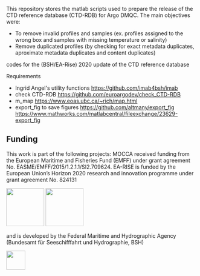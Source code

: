 This repository stores the matlab scripts used to prepare the release of the CTD reference database (CTD-RDB) for Argo DMQC. 
The main objectives were:
- To remove invalid profiles and samples (ex. profiles assigned to the wrong box and samples with missing temperature or salinity)
- Remove duplicated profiles (by checking for exact metadata duplicates, aproximate metadata duplicates and content duplicates)

codes for the (BSH/EA-Rise) 2020 update of the CTD reference database 

Requirements

- Ingrid Angel's utility functions
  https://github.com/imab4bsh/imab
- check CTD-RDB
  https://github.com/euroargodev/check_CTD-RDB
- m_map
	https://www.eoas.ubc.ca/~rich/map.html
- export_fig to save figures
	https://github.com/altmany/export_fig
	https://www.mathworks.com/matlabcentral/fileexchange/23629-export_fig

## Funding

This work is part of the following projects: MOCCA received funding from the European Maritime and Fisheries Fund (EMFF) under grant agreement No.
EASME/EMFF/2015/1.2.1.1/SI2.709624. EA-RISE is funded by the European Union’s Horizon 2020 research and innovation programme under grant agreement No. 824131

<img src="https://www.euro-argo.eu/var/storage/images/_aliases/fullsize/medias-ifremer/medias-euro_argo/eu-project-contribution/mocca/logo_mocca_4-3/1537744-1-eng-GB/Logo_MOCCA_4-3.jpg" width="100" /> <img src="https://www.euro-argo.eu/var/storage/images/_aliases/fullsize/medias-ifremer/medias-euro_argo/logos/euro-argo-rise-logo/1688041-1-eng-GB/Euro-argo-RISE-logo.png" width="100" />

and is developed by the Federal Maritime and Hydrographic Agency (Bundesamt für Seeschifffahrt und Hydrographie, BSH) 

<img src="https://www.bsh.de/SiteGlobals/Frontend/Images/logo.png?__blob=normal&v=9" width="50" />

